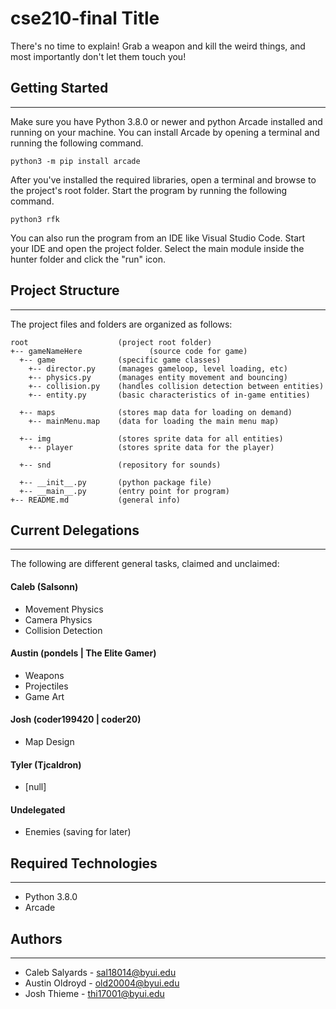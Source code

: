 # cse210-final Title
There's no time to explain! Grab a weapon and kill the weird things, and most importantly don't let them touch you!

## Getting Started
---
Make sure you have Python 3.8.0 or newer and python Arcade installed 
and running on your machine. You can install Arcade by opening a terminal 
and running the following command.
```
python3 -m pip install arcade
```
After you've installed the required libraries, open a terminal and browse to the 
project's root folder. Start the program by running the following command.
```
python3 rfk 
```
You can also run the program from an IDE like Visual Studio Code. Start your IDE 
and open the project folder. Select the main module inside the hunter folder and 
click the "run" icon.

## Project Structure
---
The project files and folders are organized as follows:
```
root                    (project root folder)
+-- gameNameHere               (source code for game)
  +-- game              (specific game classes)
    +-- director.py     (manages gameloop, level loading, etc)
    +-- physics.py      (manages entity movement and bouncing)
    +-- collision.py    (handles collision detection between entities)
    +-- entity.py       (basic characteristics of in-game entities)

  +-- maps              (stores map data for loading on demand)
    +-- mainMenu.map    (data for loading the main menu map)

  +-- img               (stores sprite data for all entities)
    +-- player          (stores sprite data for the player)

  +-- snd               (repository for sounds)
  
  +-- __init__.py       (python package file)
  +-- __main__.py       (entry point for program)
+-- README.md           (general info)
```

## Current Delegations
---
The following are different general tasks, claimed and unclaimed:

#### Caleb (Salsonn)
  * Movement Physics
  * Camera Physics
  * Collision Detection

#### Austin (pondels | The Elite Gamer)
  * Weapons
  * Projectiles
  * Game Art

#### Josh (coder199420 | coder20)
  * Map Design

#### Tyler (Tjcaldron)
  * [null]

#### Undelegated
  * Enemies (saving for later)


## Required Technologies
---
* Python 3.8.0
* Arcade

## Authors
---
* Caleb Salyards - sal18014@byui.edu
* Austin Oldroyd - old20004@byui.edu
* Josh Thieme - thi17001@byui.edu
